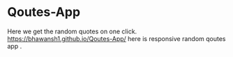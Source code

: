 # Qoutes-App
Here we get the random quotes on one click.
https://bhawansh1.github.io/Qoutes-App/
here is responsive random qoutes app . 
